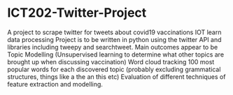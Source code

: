 # ICT202-Twitter-Project
A project to scrape twitter for tweets about covid19 vaccinations IOT learn data processing 
Project is to be written in python using the twitter API and libraries including tweepy and searchtweet. 
Main outcomes appear to be Topic Modelling (Unsupervised learning to determine what other topics are brought up when discussing vaccination)
Word cloud tracking 100 most popular words for each discovered topic (probably excluding grammatical structures, things like a the an this etc)
Evaluation of different techniques of feature extraction and modelling. 
